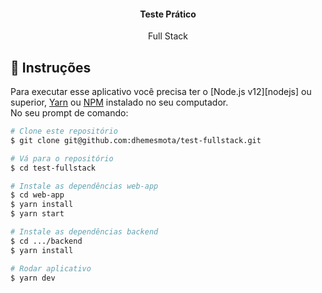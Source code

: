 <h4 align="center">Teste Prático</h4>
<p align="center">Full Stack</p>

## :page_with_curl: Instruções 
Para executar esse aplicativo você precisa ter o [Node.js v12][nodejs] ou superior, [Yarn](https://yarnpkg.com) ou [NPM](https://www.npmjs.com/get-npm) instalado no seu computador.<br>
No seu prompt de comando:
```bash
# Clone este repositório
$ git clone git@github.com:dhemesmota/test-fullstack.git

# Vá para o repositório
$ cd test-fullstack

# Instale as dependências web-app
$ cd web-app
$ yarn install
$ yarn start

# Instale as dependências backend
$ cd .../backend
$ yarn install

# Rodar aplicativo
$ yarn dev

```
